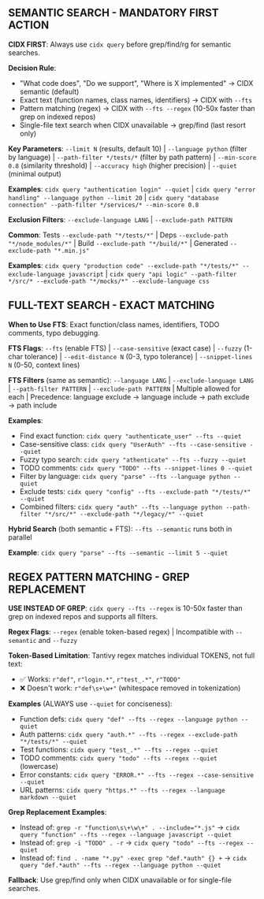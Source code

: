 ## SEMANTIC SEARCH - MANDATORY FIRST ACTION

**CIDX FIRST**: Always use `cidx query` before grep/find/rg for semantic searches.

**Decision Rule**:
- "What code does", "Do we support", "Where is X implemented" → CIDX semantic (default)
- Exact text (function names, class names, identifiers) → CIDX with `--fts`
- Pattern matching (regex) → CIDX with `--fts --regex` (10-50x faster than grep on indexed repos)
- Single-file text search when CIDX unavailable → grep/find (last resort only)

**Key Parameters**: `--limit N` (results, default 10) | `--language python` (filter by language) | `--path-filter */tests/*` (filter by path pattern) | `--min-score 0.8` (similarity threshold) | `--accuracy high` (higher precision) | `--quiet` (minimal output)

**Examples**: `cidx query "authentication login" --quiet` | `cidx query "error handling" --language python --limit 20` | `cidx query "database connection" --path-filter */services/* --min-score 0.8`

**Exclusion Filters**: `--exclude-language LANG` | `--exclude-path PATTERN`

**Common**: Tests `--exclude-path "*/tests/*"` | Deps `--exclude-path "*/node_modules/*"` | Build `--exclude-path "*/build/*"` | Generated `--exclude-path "*.min.js"`

**Examples**: `cidx query "production code" --exclude-path "*/tests/*" --exclude-language javascript` | `cidx query "api logic" --path-filter */src/* --exclude-path "*/mocks/*" --exclude-language css`

## FULL-TEXT SEARCH - EXACT MATCHING

**When to Use FTS**: Exact function/class names, identifiers, TODO comments, typo debugging.

**FTS Flags**: `--fts` (enable FTS) | `--case-sensitive` (exact case) | `--fuzzy` (1-char tolerance) | `--edit-distance N` (0-3, typo tolerance) | `--snippet-lines N` (0-50, context lines)

**FTS Filters** (same as semantic): `--language LANG` | `--exclude-language LANG` | `--path-filter PATTERN` | `--exclude-path PATTERN` | Multiple allowed for each | Precedence: language exclude → language include → path exclude → path include

**Examples**:
- Find exact function: `cidx query "authenticate_user" --fts --quiet`
- Case-sensitive class: `cidx query "UserAuth" --fts --case-sensitive --quiet`
- Fuzzy typo search: `cidx query "athenticate" --fts --fuzzy --quiet`
- TODO comments: `cidx query "TODO" --fts --snippet-lines 0 --quiet`
- Filter by language: `cidx query "parse" --fts --language python --quiet`
- Exclude tests: `cidx query "config" --fts --exclude-path "*/tests/*" --quiet`
- Combined filters: `cidx query "auth" --fts --language python --path-filter "*/src/*" --exclude-path "*/legacy/*" --quiet`

**Hybrid Search** (both semantic + FTS): `--fts --semantic` runs both in parallel

**Example**: `cidx query "parse" --fts --semantic --limit 5 --quiet`

## REGEX PATTERN MATCHING - GREP REPLACEMENT

**USE INSTEAD OF GREP**: `cidx query --fts --regex` is 10-50x faster than grep on indexed repos and supports all filters.

**Regex Flags**: `--regex` (enable token-based regex) | Incompatible with `--semantic` and `--fuzzy`

**Token-Based Limitation**: Tantivy regex matches individual TOKENS, not full text:
- ✅ Works: `r"def"`, `r"login.*"`, `r"test_.*"`, `r"TODO"`
- ❌ Doesn't work: `r"def\s+\w+"` (whitespace removed in tokenization)

**Examples** (ALWAYS use `--quiet` for conciseness):
- Function defs: `cidx query "def" --fts --regex --language python --quiet`
- Auth patterns: `cidx query "auth.*" --fts --regex --exclude-path "*/tests/*" --quiet`
- Test functions: `cidx query "test_.*" --fts --regex --quiet`
- TODO comments: `cidx query "todo" --fts --regex --quiet` (lowercase)
- Error constants: `cidx query "ERROR.*" --fts --regex --case-sensitive --quiet`
- URL patterns: `cidx query "https.*" --fts --regex --language markdown --quiet`

**Grep Replacement Examples**:
- Instead of: `grep -r "function\s\+\w\+" . --include="*.js"` → `cidx query "function" --fts --regex --language javascript --quiet`
- Instead of: `grep -i "TODO" . -r` → `cidx query "todo" --fts --regex --quiet`
- Instead of: `find . -name "*.py" -exec grep "def.*auth" {} +` → `cidx query "def.*auth" --fts --regex --language python --quiet`

**Fallback**: Use grep/find only when CIDX unavailable or for single-file searches.
